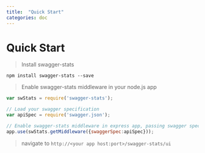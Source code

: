 ```yaml
---
title:  "Quick Start"
categories: doc
---
```


# Quick Start

> Install swagger-stats

```
npm install swagger-stats --save
```

> Enable swagger-stats middleware in your node.js app 

```javascript
var swStats = require('swagger-stats');    

// Load your swagger specification 
var apiSpec = require('swagger.json');

// Enable swagger-stats middleware in express app, passing swagger specification as option 
app.use(swStats.getMiddleware({swaggerSpec:apiSpec}));
```

> navigate to `http://<your app host:port>/swagger-stats/ui`    

